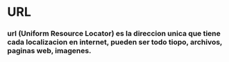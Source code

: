 # URL
### url (Uniform Resource Locator) es la direccion unica que tiene cada localizacion en internet, pueden ser todo tiopo, archivos, paginas web, imagenes.
